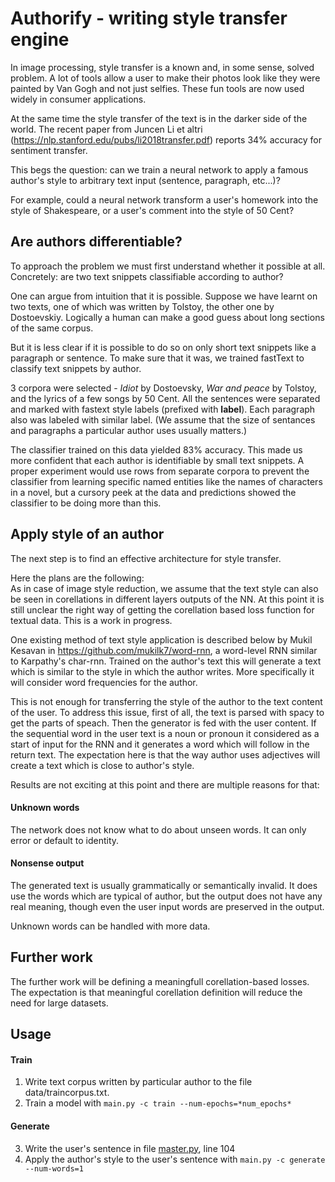 # Authorify - writing style transfer engine

In image processing, style transfer is a known and, in some sense, solved problem. A lot of tools allow a user to make their photos look like they were painted by Van Gogh and not just selfies. These fun tools are now used widely in consumer applications.

At the same time the style transfer of the text is in the darker side of the world. The recent paper from Juncen Li et altri (https://nlp.stanford.edu/pubs/li2018transfer.pdf) reports 34% accuracy for sentiment transfer. 

This begs the question: can we train a neural network to apply a famous author's style to arbitrary text input (sentence, paragraph, etc...)?

For example, could a neural network transform a user's homework into the style of Shakespeare, or a user's comment into the style of 50 Cent?

## Are authors differentiable?

To approach the problem we must first understand whether it possible at all. Concretely: are two text snippets classifiable according to author?

One can argue from intuition that it is possible.  Suppose we have learnt on two texts, one of which was written by Tolstoy, the other one by Dostoevskiy. Logically a human can make a good guess about long sections of the same corpus.

But it is less clear if it is possible to do so on only short text snippets like a paragraph or sentence.  To make sure that it was, we trained fastText to classify text snippets by author.

3 corpora were selected - *Idiot* by Dostoevsky, *War and peace* by Tolstoy, and the lyrics of a few songs by 50 Cent. All the sentences were separated and marked with fastext style labels (prefixed with __label__).  Each paragraph also was labeled with similar label.  (We assume that the size of sentances and paragraphs a particular author uses usually matters.)

The classifier trained on this data yielded 83% accuracy.  This made us more confident that each author is identifiable by small text snippets.  A proper experiment would use rows from separate corpora to prevent the classifier from learning specific named entities like the names of characters in a novel, but a cursory peek at the data and predictions showed the classifier to be doing more than this.

## Apply style of an author

The next step is to find an effective architecture for style transfer.

Here the plans are the following:  
As in case of image style reduction, we assume that the text style can also be seen in corellations in different layers outputs of the NN. At this point it is still unclear the right way of getting the corellation based loss function for textual data. This is a work in progress. 

One existing method of text style application is described below by Mukil Kesavan in https://github.com/mukilk7/word-rnn, a word-level RNN similar to Karpathy's char-rnn.  Trained on the author's text this will generate a text which is similar to the style in which the author writes.  More specifically it will consider word frequencies for the author.

This is not enough for transferring the style of the author to the text content of the user. To address this issue,
first of all, the text is parsed with spacy to get the parts of speach. Then the generator is fed with the user content. If the sequential word in the user text is a noun or pronoun it considered as a start of input for the RNN and it generates a word which will follow in the return text. The expectation here is that the way author uses adjectives will create a text which is close to author's style.

Results are not exciting at this point and there are multiple reasons for that:

#### Unknown words
The network does not know what to do about unseen words.  It can only error or default to identity.

#### Nonsense output
The generated text is usually grammatically or semantically invalid.  It does use the words which are typical of author, but the output does not have any real meaning, though even the user input words are preserved in the output.

Unknown words can be handled with more data.


## Further work

The further work will be defining a meaningfull corellation-based losses. The expectation is that meaningful corellation definition will reduce the need for large datasets.


## Usage

#### Train
1. Write text corpus written by particular author to the file data/traincorpus.txt.
2. Train a model with `main.py -c train --num-epochs=*num_epochs*`

#### Generate
3. Write the user's sentence in file [master.py](master.py), line 104
4. Apply the author's style to the user's sentence with `main.py -c generate --num-words=1`
